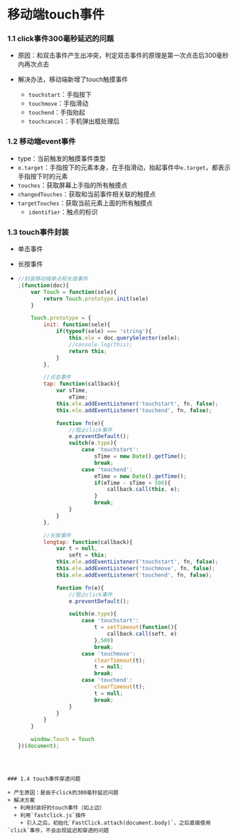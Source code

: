 # 移动端touch事件



### 1.1 click事件300毫秒延迟的问题

+ 原因：和双击事件产生出冲突，判定双击事件的原理是第一次点击后300毫秒内再次点击

+ 解决办法，移动端新增了touch触摸事件

  + `touchstart`：手指按下
  + `touchmove`：手指滑动
  + `touchend`：手指抬起
  + `touchcancel`：手机弹出框处理后

  

### 1.2 移动端event事件

+ type：当前触发的触摸事件类型
+ `e.target`：手指按下的元素本身，在手指滑动，抬起事件中`e.target`，都表示手指按下时的元素
+ `touches`：获取屏幕上手指的所有触摸点
+ `changedTouches`：获取和当前事件相关联的触摸点
+ `targetTouches`：获取当前元素上面的所有触摸点
  + `identifier`：触点的标识



### 1.3  touch事件封装

+ 单击事件

+ 长按事件

+ ```js
  //封装移动端单点和长按事件
  ;(function(doc){
      var Touch = function(sele){
          return Touch.prototype.init(sele)
      }
  
      Touch.prototype = {
          init: function(sele){
              if(typeof(sele) === 'string'){
                  this.ele = doc.querySelector(sele);
                  //console.log(this);
                  return this;
              }
          },
  
          //点击事件
          tap: function(callback){
              var sTime,
                  eTime;
              this.ele.addEventListener('touchstart', fn, false);
              this.ele.addEventListener('touchend', fn, false);
  
              function fn(e){
                  //阻止click事件
                  e.preventDefault();
                  switch(e.type){
                      case 'touchstart':
                          sTime = new Date().getTime();
                          break;
                      case 'touchend':
                          eTime = new Date().getTime();
                          if(eTime - sTime < 500){
                              callback.call(this, e);
                          }
                          break;
                  }
              }
          },
  
          //长按事件
          longtap: function(callback){
              var t = null,
                  seft = this;
              this.ele.addEventListener('touchstart', fn, false);
              this.ele.addEventListener('touchmove', fn, false);
              this.ele.addEventListener('touchend', fn, false);
  
              function fn(e){
                  //阻止click事件
                  e.preventDefault();
  
                  switch(e.type){
                      case 'touchstart':
                          t = setTimeout(function(){
                              callback.call(seft, e)
                          },500)
                          break;
                      case 'touchmove':
                          clearTimeout(t);
                          t = null;
                          break;
                      case 'touchend':
                          clearTimeout(t);
                          t = null;
                          break;
                  }
              }
          }
      }
  
      window.Touch = Touch
  })(document);
```
  
  

### 1.4 touch事件穿透问题

+ 产生原因：是由于click的300毫秒延迟问题
+ 解决方案
  + 利用封装好的touch事件（如上边）
  + 利用`fastclick.js`插件
    + 引入之后，初始化`FastClick.attach(document.body)`，之后直接使用`click`事件，不会出现延迟和穿透的问题

